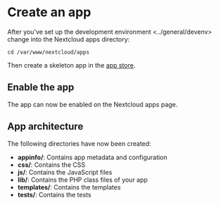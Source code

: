 Create an app
=============

After
you've set up the development environment &lt;../general/devenv&gt;
change into the Nextcloud apps directory:

    cd /var/www/nextcloud/apps

Then create a skeleton app in the [app
store](https://apps.nextcloud.com/developer/apps/generate).

Enable the app
--------------

The app can now be enabled on the Nextcloud apps page.

App architecture
----------------

The following directories have now been created:

-   **appinfo/**: Contains app metadata and configuration
-   **css/**: Contains the CSS
-   **js/**: Contains the JavaScript files
-   **lib/**: Contains the PHP class files of your app
-   **templates/**: Contains the templates
-   **tests/**: Contains the tests

